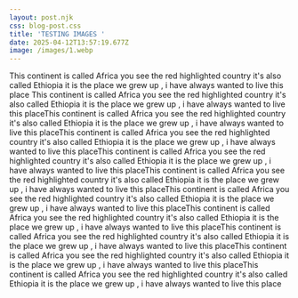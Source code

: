 ```yaml
---
layout: post.njk
css: blog-post.css
title: 'TESTING IMAGES '
date: 2025-04-12T13:57:19.677Z
image: /images/1.webp
---
```

This continent is called Africa you see the red highlighted country it's also called Ethiopia it is the place we grew up , i have always wanted to live this place This continent is called Africa you see the red highlighted country it's also called Ethiopia it is the place we grew up , i have always wanted to live this placeThis continent is called Africa you see the red highlighted country it's also called Ethiopia it is the place we grew up , i have always wanted to live this placeThis continent is called Africa you see the red highlighted country it's also called Ethiopia it is the place we grew up , i have always wanted to live this placeThis continent is called Africa you see the red highlighted country it's also called Ethiopia it is the place we grew up , i have always wanted to live this placeThis continent is called Africa you see the red highlighted country it's also called Ethiopia it is the place we grew up , i have always wanted to live this placeThis continent is called Africa you see the red highlighted country it's also called Ethiopia it is the place we grew up , i have always wanted to live this placeThis continent is called Africa you see the red highlighted country it's also called Ethiopia it is the place we grew up , i have always wanted to live this placeThis continent is called Africa you see the red highlighted country it's also called Ethiopia it is the place we grew up , i have always wanted to live this placeThis continent is called Africa you see the red highlighted country it's also called Ethiopia it is the place we grew up , i have always wanted to live this placeThis continent is called Africa you see the red highlighted country it's also called Ethiopia it is the place we grew up , i have always wanted to live this place
